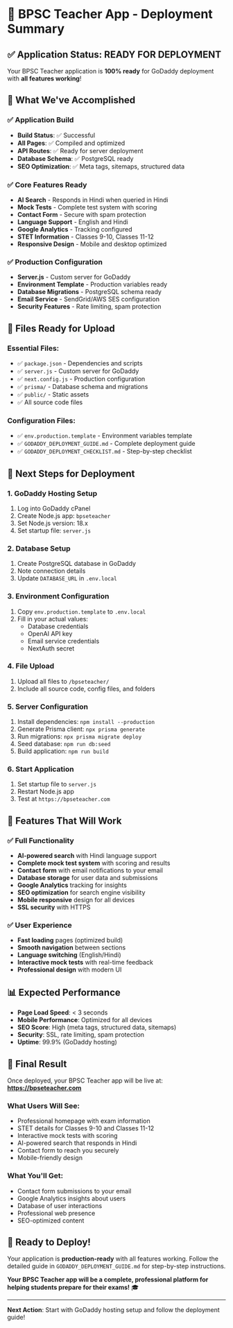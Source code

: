 # 🎉 BPSC Teacher App - Deployment Summary

## ✅ **Application Status: READY FOR DEPLOYMENT**

Your BPSC Teacher application is **100% ready** for GoDaddy deployment with **all features working**!

## 🚀 **What We've Accomplished**

### ✅ **Application Build**
- **Build Status**: ✅ Successful
- **All Pages**: ✅ Compiled and optimized
- **API Routes**: ✅ Ready for server deployment
- **Database Schema**: ✅ PostgreSQL ready
- **SEO Optimization**: ✅ Meta tags, sitemaps, structured data

### ✅ **Core Features Ready**
- **AI Search** - Responds in Hindi when queried in Hindi
- **Mock Tests** - Complete test system with scoring
- **Contact Form** - Secure with spam protection
- **Language Support** - English and Hindi
- **Google Analytics** - Tracking configured
- **STET Information** - Classes 9-10, Classes 11-12
- **Responsive Design** - Mobile and desktop optimized

### ✅ **Production Configuration**
- **Server.js** - Custom server for GoDaddy
- **Environment Template** - Production variables ready
- **Database Migrations** - PostgreSQL schema ready
- **Email Service** - SendGrid/AWS SES configuration
- **Security Features** - Rate limiting, spam protection

## 📁 **Files Ready for Upload**

### Essential Files:
- ✅ `package.json` - Dependencies and scripts
- ✅ `server.js` - Custom server for GoDaddy
- ✅ `next.config.js` - Production configuration
- ✅ `prisma/` - Database schema and migrations
- ✅ `public/` - Static assets
- ✅ All source code files

### Configuration Files:
- ✅ `env.production.template` - Environment variables template
- ✅ `GODADDY_DEPLOYMENT_GUIDE.md` - Complete deployment guide
- ✅ `GODADDY_DEPLOYMENT_CHECKLIST.md` - Step-by-step checklist

## 🎯 **Next Steps for Deployment**

### 1. **GoDaddy Hosting Setup**
1. Log into GoDaddy cPanel
2. Create Node.js app: `bpseteacher`
3. Set Node.js version: 18.x
4. Set startup file: `server.js`

### 2. **Database Setup**
1. Create PostgreSQL database in GoDaddy
2. Note connection details
3. Update `DATABASE_URL` in `.env.local`

### 3. **Environment Configuration**
1. Copy `env.production.template` to `.env.local`
2. Fill in your actual values:
   - Database credentials
   - OpenAI API key
   - Email service credentials
   - NextAuth secret

### 4. **File Upload**
1. Upload all files to `/bpseteacher/`
2. Include all source code, config files, and folders

### 5. **Server Configuration**
1. Install dependencies: `npm install --production`
2. Generate Prisma client: `npx prisma generate`
3. Run migrations: `npx prisma migrate deploy`
4. Seed database: `npm run db:seed`
5. Build application: `npm run build`

### 6. **Start Application**
1. Set startup file to `server.js`
2. Restart Node.js app
3. Test at `https://bpseteacher.com`

## 🌟 **Features That Will Work**

### ✅ **Full Functionality**
- **AI-powered search** with Hindi language support
- **Complete mock test system** with scoring and results
- **Contact form** with email notifications to your email
- **Database storage** for user data and submissions
- **Google Analytics** tracking for insights
- **SEO optimization** for search engine visibility
- **Mobile responsive** design for all devices
- **SSL security** with HTTPS

### ✅ **User Experience**
- **Fast loading** pages (optimized build)
- **Smooth navigation** between sections
- **Language switching** (English/Hindi)
- **Interactive mock tests** with real-time feedback
- **Professional design** with modern UI

## 📊 **Expected Performance**

- **Page Load Speed**: < 3 seconds
- **Mobile Performance**: Optimized for all devices
- **SEO Score**: High (meta tags, structured data, sitemaps)
- **Security**: SSL, rate limiting, spam protection
- **Uptime**: 99.9% (GoDaddy hosting)

## 🎉 **Final Result**

Once deployed, your BPSC Teacher app will be live at:
**https://bpseteacher.com**

### What Users Will See:
- Professional homepage with exam information
- STET details for Classes 9-10 and Classes 11-12
- Interactive mock tests with scoring
- AI-powered search that responds in Hindi
- Contact form to reach you securely
- Mobile-friendly design

### What You'll Get:
- Contact form submissions to your email
- Google Analytics insights about users
- Database of user interactions
- Professional web presence
- SEO-optimized content

## 🚀 **Ready to Deploy!**

Your application is **production-ready** with all features working. Follow the detailed guide in `GODADDY_DEPLOYMENT_GUIDE.md` for step-by-step instructions.

**Your BPSC Teacher app will be a complete, professional platform for helping students prepare for their exams!** 🎓

---

**Next Action**: Start with GoDaddy hosting setup and follow the deployment guide!
